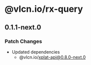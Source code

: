 # @vlcn.io/rx-query

## 0.1.1-next.0

### Patch Changes

- Updated dependencies
  - @vlcn.io/xplat-api@0.8.0-next.0
